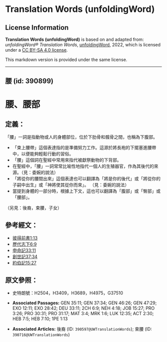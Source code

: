 # Translation Words (unfoldingWord)

## License Information

**Translation Words (unfoldingWord)** is based on and adapted from: _unfoldingWord® Translation Words_, [unfoldingWord](https://unfoldingword.org/utw), 2022, which is licensed under a [CC BY-SA 4.0 license](https://creativecommons.org/licenses/by-sa/4.0/legalcode.en).

This markdown version is provided under the same license.



--------------------------------

## 腰 (id: 390899)

腰、腰部
====

定義：
---

「腰」一詞是指動物或人的身體部位，位於下肋骨和髖骨之間，也稱為下腹部。

* 「束上腰帶」這個表達指的是準備努力工作。這源於將長袍的下擺塞進腰帶中，以便能夠輕鬆行動的習俗。
* 「腰」這個詞在聖經中常用來指代被獻祭動物的下背部。
* 在聖經中，「腰」一詞常常比喻性地指代一個人的生殖器官，作為其後代的來源。（見：委婉的說法）
* 「將從你的腰間出來」這個表達也可以翻譯為「將是你的後代」或「將從你的子嗣中出生」或「神將使其從你而來」。 （見：委婉的說法）
* 當提到身體的一部分時，根據上下文，這也可以翻譯為「腹部」或「臀部」或「腰部」。

（另見：後裔，束腰，子女）

參考經文：
-----

* [彼得前書1:13](https://ref.ly/1Pet1:13)
* [歷代志下6:9](https://ref.ly/2Chr6:9)
* [申命記33:11](https://ref.ly/Deut33:11)
* [創世記37:34](https://ref.ly/Gen37:34)
* [約伯記15:27](https://ref.ly/Job15:27)

原文參照：
-----

* 史特朗號：H2504，H3409，H3689，H4975，G37510

* **Associated Passages:** GEN 35:11; GEN 37:34; GEN 46:26; GEN 47:29; EXO 12:11; EXO 28:42; DEU 33:11; 2CH 6:9; NEH 4:18; JOB 15:27; PRO 3:26; PRO 30:31; PRO 31:17; MAT 3:4; MRK 1:6; LUK 12:35; ACT 2:30; HEB 7:5; HEB 7:10; 1PE 1:13
* **Associated Articles:** 後裔 (ID: `390597@UWTranslationWords`); 束腰 (ID: `390716@UWTranslationWords`)

